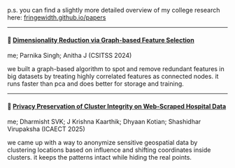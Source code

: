 p.s. you can find a slightly more detailed overview of my college research here: [fringewidth.github.io/papers](https://fringewidth.github.io/papers)

---

#### 🧺 [Dimensionality Reduction via Graph-based Feature Selection](https://ieeexplore.ieee.org/document/10817068) 
me; Parnika Singh; Anitha J (CSITSS 2024)

we built a graph-based algorithm to spot and remove redundant features in big datasets by treating highly correlated features as connected nodes. it runs faster than pca and does better for storage and training.

---

#### 🏥 [Privacy Preservation of Cluster Integrity on Web-Scraped Hospital Data](https://ieeexplore.ieee.org/document/10958977)
me; Dharmisht SVK; J Krishna Kaarthik; Dhyaan Kotian; Shashidhar Virupaksha (ICAECT 2025)

we came up with a way to anonymize sensitive geospatial data by clustering locations based on influence and shifting coordinates inside clusters. it keeps the patterns intact while hiding the real points.
